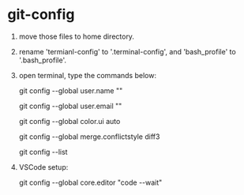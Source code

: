 # git-config
1. move those files to home directory.
2. rename 'termianl-config' to '.terminal-config', and 'bash_profile' to '.bash_profile'.
3. open terminal, type the commands below:

    
    git config --global user.name "<Your-Full-Name>"

    
    git config --global user.email "<your-email-address>"

    
    git config --global color.ui auto
    
    git config --global merge.conflictstyle diff3

    git config --list
4. VSCode setup:

    git config --global core.editor "code --wait"
